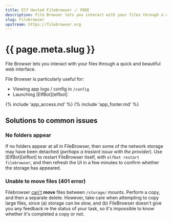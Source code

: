 ```yaml
---
title: Elf Hosted Filebrowser 🪄 FREE
description: File Browser lets you interact with your files through a quick and beautiful web interface.
slug: Filebrowser
upstream: https://filebrowser.org
---
```


# {{ page.meta.slug }}

File Browser lets you interact with your files through a quick and beautiful web interface.

File Browser is particularly useful for:

* Viewing app logs / config in `/config`
* Launching [ElfBot][elfbot]

{% include 'app_access.md' %}
{% include 'app_footer.md' %}

## Solutions to common issues

### No folders appear

If no folders appear at all in FileBrowser, then some of the network storage may have been detached (*perhaps a trasient issue with the provider*). Use [ElfBot][elfbot] to restart FileBrowser itself, with `elfbot restart filebrowser`, and then refresh the UI in a few minutes to confirm whether the storage has appeared.

### Unable to move files (401 error)

Filebrowser [can't](https://github.com/filebrowser/filebrowser/issues/1177#issuecomment-740522710) **move** files between `/storage/` mounts. Perform a copy, and then a separate delete. However, take care when attempting to copy large files, since (a) storage can be slow, and (b) FileBrowser doesn't give you any feedback re the status of your task, so it's impossible to know whether it's completed a copy or not.
